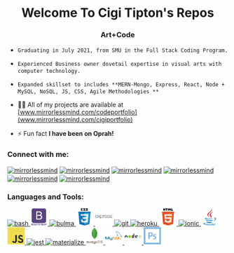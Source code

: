 <h1 align="center">Welcome To Cigi Tipton's Repos</h1>
<h3 align="center">Art+Code</h3>

-     Graduating in July 2021, from SMU in the Full Stack Coding Program.
-     Experienced Business owner dovetail expertise in visual arts with computer technology.
-     Expanded skillset to includes **MERN-Mongo, Express, React, Node + MySQL, NoSQL, JS, CSS, Agile Methodologies **

- 👨‍💻 All of my projects are available at [www.mirrorlessmind.com/codeportfolio](www.mirrorlessmind.com/cigiportfolio)

- ⚡ Fun fact **I have been on Oprah!**

<h3 align="left">Connect with me:</h3>
<p align="left">
<a href="https://codepen.io/mirrorlessmind" target="blank"><img align="center" src="https://cdn.jsdelivr.net/npm/simple-icons@3.0.1/icons/codepen.svg" alt="mirrorlessmind" height="30" width="40" /></a>
<a href="https://twitter.com/mirrorlessmind" target="blank"><img align="center" src="https://cdn.jsdelivr.net/npm/simple-icons@3.0.1/icons/twitter.svg" alt="mirrorlessmind" height="30" width="40" /></a>
<a href="https://linkedin.com/in/mirrorlessmind" target="blank"><img align="center" src="https://cdn.jsdelivr.net/npm/simple-icons@3.0.1/icons/linkedin.svg" alt="mirrorlessmind" height="30" width="40" /></a>
<a href="https://stackoverflow.com/users/mirrorlessmind" target="blank"><img align="center" src="https://cdn.jsdelivr.net/npm/simple-icons@3.0.1/icons/stackoverflow.svg" alt="mirrorlessmind" height="30" width="40" /></a>
<a href="https://fb.com/mirrorlessmind" target="blank"><img align="center" src="https://cdn.jsdelivr.net/npm/simple-icons@3.0.1/icons/facebook.svg" alt="mirrorlessmind" height="30" width="40" /></a>
<a href="https://www.youtube.com/c/mirrorlessmind" target="blank"><img align="center" src="https://cdn.jsdelivr.net/npm/simple-icons@3.0.1/icons/youtube.svg" alt="mirrorlessmind" height="30" width="40" /></a>
</p>

<h3 align="left">Languages and Tools:</h3>
<p align="left"> <a href="https://www.gnu.org/software/bash/" target="_blank"> <img src="https://www.vectorlogo.zone/logos/gnu_bash/gnu_bash-icon.svg" alt="bash" width="40" height="40"/> </a> 
<a href="https://getbootstrap.com" target="_blank"> <img src="https://raw.githubusercontent.com/devicons/devicon/master/icons/bootstrap/bootstrap-plain-wordmark.svg" alt="bootstrap" width="40" height="40"/> </a>
<a href="https://bulma.io/" target="_blank"> <img src="https://raw.githubusercontent.com/gilbarbara/logos/804dc257b59e144eaca5bc6ffd16949752c6f789/logos/bulma.svg" alt="bulma" width="40" height="40"/> </a> 
<a href="https://www.w3schools.com/css/" target="_blank"> <img src="https://raw.githubusercontent.com/devicons/devicon/master/icons/css3/css3-original-wordmark.svg" alt="css3" width="40" height="40"/> </a> <a href="https://expressjs.com" target="_blank"> <img src="https://raw.githubusercontent.com/devicons/devicon/master/icons/express/express-original-wordmark.svg" alt="express" width="40" height="40"/> </a> <a href="https://git-scm.com/" target="_blank"> <img src="https://www.vectorlogo.zone/logos/git-scm/git-scm-icon.svg" alt="git" width="40" height="40"/> </a> <a href="https://heroku.com" target="_blank"> <img src="https://www.vectorlogo.zone/logos/heroku/heroku-icon.svg" alt="heroku" width="40" height="40"/> </a> <a href="https://www.w3.org/html/" target="_blank"> <img src="https://raw.githubusercontent.com/devicons/devicon/master/icons/html5/html5-original-wordmark.svg" alt="html5" width="40" height="40"/> </a>  
<a href="https://ionicframework.com" target="_blank"> <img src="https://upload.wikimedia.org/wikipedia/commons/d/d1/Ionic_Logo.svg" alt="ionic" width="40" height="40"/> </a> <a href="https://www.java.com" target="_blank"> <img src="https://raw.githubusercontent.com/devicons/devicon/master/icons/java/java-original.svg" alt="java" width="40" height="40"/> </a> <a href="https://developer.mozilla.org/en-US/docs/Web/JavaScript" target="_blank"> <img src="https://raw.githubusercontent.com/devicons/devicon/master/icons/javascript/javascript-original.svg" alt="javascript" width="40" height="40"/> </a> <a href="https://jestjs.io" target="_blank"> <img src="https://www.vectorlogo.zone/logos/jestjsio/jestjsio-icon.svg" alt="jest" width="40" height="40"/> </a> <a href="https://materializecss.com/" target="_blank"> <img src="https://raw.githubusercontent.com/prplx/svg-logos/5585531d45d294869c4eaab4d7cf2e9c167710a9/svg/materialize.svg" alt="materialize" width="40" height="40"/> </a> <a href="https://www.mongodb.com/" target="_blank"> <img src="https://raw.githubusercontent.com/devicons/devicon/master/icons/mongodb/mongodb-original-wordmark.svg" alt="mongodb" width="40" height="40"/> </a> <a href="https://www.mysql.com/" target="_blank"> <img src="https://raw.githubusercontent.com/devicons/devicon/master/icons/mysql/mysql-original-wordmark.svg" alt="mysql" width="40" height="40"/> </a> <a href="https://nodejs.org" target="_blank"> <img src="https://raw.githubusercontent.com/devicons/devicon/master/icons/nodejs/nodejs-original-wordmark.svg" alt="nodejs" width="40" height="40"/> </a> <a href="https://www.photoshop.com/en" target="_blank"> <img src="https://raw.githubusercontent.com/devicons/devicon/master/icons/photoshop/photoshop-line.svg" alt="photoshop" width="40" height="40"/> </a> 
